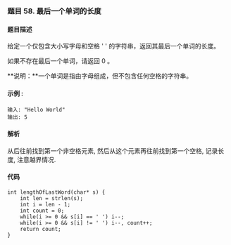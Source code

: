 ### **题目    58. 最后一个单词的长度**

#### 题目描述
给定一个仅包含大小写字母和空格 ' ' 的字符串，返回其最后一个单词的长度。

如果不存在最后一个单词，请返回 0 。

**说明：**一个单词是指由字母组成，但不包含任何空格的字符串。
#### 示例 :
```
输入: "Hello World"
输出: 5
```

#### 解析
从后往前找到第一个非空格元素, 然后从这个元素再往前找到第一个空格, 记录长度, 注意越界情况.
#### 代码
```
int lengthOfLastWord(char* s) {
    int len = strlen(s);
    int i = len - 1;
    int count = 0;
    while(i >= 0 && s[i] == ' ') i--;
    while(i >= 0 && s[i] != ' ') i--, count++;
    return count;
}
```

























